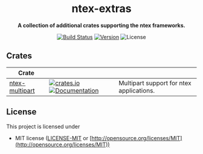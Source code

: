 <div align="center">
 <p><h1>ntex-extras</h1> </p>
  <p><strong>A collection of additional crates supporting the ntex frameworks.</strong> </p>
  <p>

[![Build Status](https://github.com/ntex-rs/ntex-extras/workflows/CI%20(Linux)/badge.svg)](https://travis-ci.org/ntex-rs/ntex) 
[![Version](https://img.shields.io/badge/rustc-1.42+-lightgray.svg)](https://blog.rust-lang.org/2020/03/12/Rust-1.42.html) 
![License](https://img.shields.io/crates/l/ntex-extras.svg) 

  </p>
</div>

## Crates

| Crate                |                                                                                                                                                                                                                      |                                                                  |
| -------------------- | -------------------------------------------------------------------------------------------------------------------------------------------------------------------------------------------------------------------- | ---------------------------------------------------------------- |
| [ntex-multipart]         | [![crates.io](https://img.shields.io/crates/v/ntex-multipart)](https://crates.io/crates/ntex-multipart) [![Documentation](https://docs.rs/ntex-multipart/badge.svg)](https://docs.rs/ntex-multipart)                                 | Multipart  support for ntex applications. |

<!-- REFERENCES -->
[ntex-multipart]: ntex-multipart

## License

This project is licensed under

* MIT license ([LICENSE-MIT](LICENSE-MIT) or [http://opensource.org/licenses/MIT](http://opensource.org/licenses/MIT))
